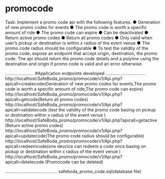 # promocode

Task: Implement a promo code api with the following features. 
●	Generation of new promo codes for events
●	The promo code is worth a specific amount of ride
●	The promo code can expire
●	Can be deactivated
●	Return active promo codes
●	Return all promo codes
●	Only valid when user’s pickup or destination is within x radius of the event venue
●	The promo code radius should be configurable 
●	To test the validity of the promo code, expose an endpoint that accept origin, destination, the promo code. 
    The api should return the promo code details and a polyline using the destination and origin 
	if promo code is valid and an error otherwise. 

	
.......................
#Application  endpoints developed
................................
http://localhost/SafeBoda_promo/promocode/v1/Api.php?apicall=createcode(Generation of new promo codes for events,The promo code is worth a specific amount of ride,The promo code can expire)
http://localhost/SafeBoda_promo/promocode/v1/Api.php?apicall=getcode(Return all promo codes)
http://localhost/SafeBoda_promo/promocode/v1/Api.php?apicall=validatecode (test the validity of the promo code basing on pickup or destination within x radius of the event venue )
http://localhost/SafeBoda_promo/promocode/v1/Api.php?apicall=getactive (Return active promo codes)
http://localhost/SafeBoda_promo/promocode/v1/Api.php?apicall=updatecode(The promo code radius should be configurable)
http://localhost/SafeBoda_promo/promocode/v1/Api.php?apicall=redeemcode(one devcice can redeem a code once  basing on pickup or destination within x radius of the event venue  )
http://localhost/SafeBoda_promo/promocode/v1/Api.php?apicall=deletecode (Promocode can be deleted)

..........................................
	safeboda_promo_code.sql(database file)